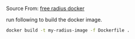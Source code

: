 Source From: [free radius docker](https://hub.docker.com/r/freeradius/freeradius-server/)

run following to build the docker image.
```bash
docker build -t my-radius-image -f Dockerfile .
```
